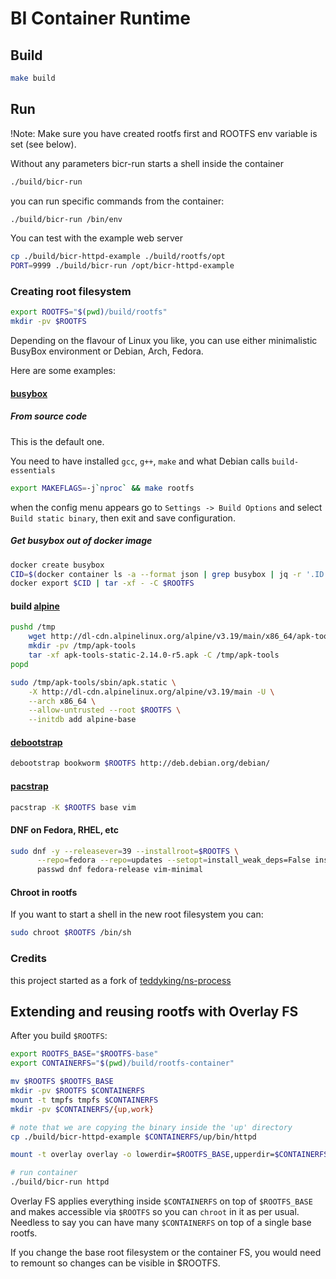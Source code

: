 # BI Container Runtime

## Build

```sh
make build
```

## Run

!Note: Make sure you have created rootfs first and ROOTFS env variable is set (see below).

Without any parameters bicr-run starts a shell inside the container

```sh
./build/bicr-run
```

you can run specific commands from the container:

```sh
./build/bicr-run /bin/env
```

You can test with the example web server

```sh
cp ./build/bicr-httpd-example ./build/rootfs/opt
PORT=9999 ./build/bicr-run /opt/bicr-httpd-example
```


### Creating root filesystem

```sh
export ROOTFS="$(pwd)/build/rootfs"
mkdir -pv $ROOTFS
```

Depending on the flavour of Linux you like, you can use either minimalistic BusyBox environment or Debian, Arch, Fedora. 

Here are some examples:

#### [busybox](https://busybox.net/)

##### From source code

This is the default one.

You need to have installed `gcc`, `g++`, `make` and what Debian calls `build-essentials`

```sh
export MAKEFLAGS=-j`nproc` && make rootfs
```

when the config menu appears go to `Settings -> Build Options` and select `Build static binary`, then exit and save configuration.

##### Get busybox out of docker image

```sh
docker create busybox
CID=$(docker container ls -a --format json | grep busybox | jq -r '.ID')
docker export $CID | tar -xf - -C $ROOTFS
```

#### build [alpine](https://www.alpinelinux.org/)

```sh
pushd /tmp
    wget http://dl-cdn.alpinelinux.org/alpine/v3.19/main/x86_64/apk-tools-static-2.14.0-r5.apk
    mkdir -pv /tmp/apk-tools
    tar -xf apk-tools-static-2.14.0-r5.apk -C /tmp/apk-tools
popd

sudo /tmp/apk-tools/sbin/apk.static \
    -X http://dl-cdn.alpinelinux.org/alpine/v3.19/main -U \
    --arch x86_64 \
    --allow-untrusted --root $ROOTFS \
    --initdb add alpine-base
```

#### [debootstrap](https://wiki.debian.org/Debootstrap)

```sh
debootstrap bookworm $ROOTFS http://deb.debian.org/debian/
```

#### [pacstrap](https://wiki.archlinux.org/title/Pacstrap)

```sh
pacstrap -K $ROOTFS base vim
```

#### DNF on Fedora, RHEL, etc

```sh
sudo dnf -y --releasever=39 --installroot=$ROOTFS \
      --repo=fedora --repo=updates --setopt=install_weak_deps=False install \
      passwd dnf fedora-release vim-minimal 
```

#### Chroot in rootfs

If you want to start a shell in the new root filesystem you can:

```sh
sudo chroot $ROOTFS /bin/sh
```

### Credits

this project started as a fork of [teddyking/ns-process](https://github.com/teddyking/ns-process)


## Extending and reusing rootfs with Overlay FS

After you build `$ROOTFS`:

```sh
export ROOTFS_BASE="$ROOTFS-base"
export CONTAINERFS="$(pwd)/build/rootfs-container"

mv $ROOTFS $ROOTFS_BASE
mkdir -pv $ROOTFS $CONTAINERFS
mount -t tmpfs tmpfs $CONTAINERFS
mkdir -pv $CONTAINERFS/{up,work}

# note that we are copying the binary inside the 'up' directory
cp ./build/bicr-httpd-example $CONTAINERFS/up/bin/httpd

mount -t overlay overlay -o lowerdir=$ROOTFS_BASE,upperdir=$CONTAINERFS/up/,workdir=$CONTAINERFS/work/ $ROOTFS

# run container
./build/bicr-run httpd
```

Overlay FS applies everything inside `$CONTAINERFS` on top of `$ROOTFS_BASE` and makes accessible via `$ROOTFS` so you can `chroot` in it as per usual.
Needless to say you can have many `$CONTAINERFS` on top of a single base rootfs.

If you change the base root filesystem or the container FS, you would need to remount so changes can be visible in $ROOTFS.
